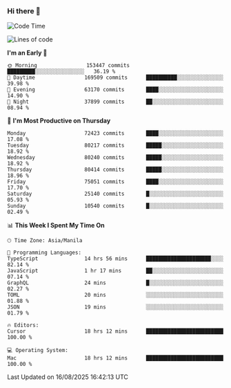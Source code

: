 ### Hi there 👋

<!--START_SECTION:waka-->
![Code Time](http://img.shields.io/badge/Code%20Time-6%2C191%20hrs%2012%20mins-blue)

![Lines of code](https://img.shields.io/badge/From%20Hello%20World%20I%27ve%20Written-144.8%20million%20lines%20of%20code-blue)

**I'm an Early 🐤** 

```text
🌞 Morning                153447 commits      █████████░░░░░░░░░░░░░░░░   36.19 % 
🌆 Daytime                169509 commits      ██████████░░░░░░░░░░░░░░░   39.98 % 
🌃 Evening                63170 commits       ████░░░░░░░░░░░░░░░░░░░░░   14.90 % 
🌙 Night                  37899 commits       ██░░░░░░░░░░░░░░░░░░░░░░░   08.94 % 
```
📅 **I'm Most Productive on Thursday** 

```text
Monday                   72423 commits       ████░░░░░░░░░░░░░░░░░░░░░   17.08 % 
Tuesday                  80217 commits       █████░░░░░░░░░░░░░░░░░░░░   18.92 % 
Wednesday                80240 commits       █████░░░░░░░░░░░░░░░░░░░░   18.92 % 
Thursday                 80414 commits       █████░░░░░░░░░░░░░░░░░░░░   18.96 % 
Friday                   75051 commits       ████░░░░░░░░░░░░░░░░░░░░░   17.70 % 
Saturday                 25140 commits       █░░░░░░░░░░░░░░░░░░░░░░░░   05.93 % 
Sunday                   10540 commits       █░░░░░░░░░░░░░░░░░░░░░░░░   02.49 % 
```


📊 **This Week I Spent My Time On** 

```text
🕑︎ Time Zone: Asia/Manila

💬 Programming Languages: 
TypeScript               14 hrs 56 mins      █████████████████████░░░░   82.14 % 
JavaScript               1 hr 17 mins        ██░░░░░░░░░░░░░░░░░░░░░░░   07.14 % 
GraphQL                  24 mins             █░░░░░░░░░░░░░░░░░░░░░░░░   02.27 % 
TOML                     20 mins             ░░░░░░░░░░░░░░░░░░░░░░░░░   01.88 % 
JSON                     19 mins             ░░░░░░░░░░░░░░░░░░░░░░░░░   01.79 % 

🔥 Editors: 
Cursor                   18 hrs 12 mins      █████████████████████████   100.00 % 

💻 Operating System: 
Mac                      18 hrs 12 mins      █████████████████████████   100.00 % 
```


 Last Updated on 16/08/2025 16:42:13 UTC
<!--END_SECTION:waka-->


<!--
**rad182/rad182** is a ✨ _special_ ✨ repository because its `README.md` (this file) appears on your GitHub profile.

Here are some ideas to get you started:

- 🔭 I’m currently working on ...
- 🌱 I’m currently learning ...
- 👯 I’m looking to collaborate on ...
- 🤔 I’m looking for help with ...
- 💬 Ask me about ...
- 📫 How to reach me: ...
- 😄 Pronouns: ...
- ⚡ Fun fact: ...
-->

